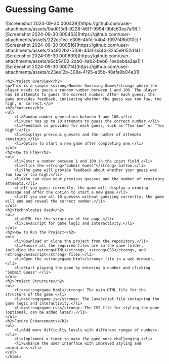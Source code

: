 <html>
  <head></head>
  <body>
     <h1>Guessing Game</h1>   
    ![Screenshot 2024-09-30 000429](https://github.com/user-attachments/assets/0ad015df-9228-46f1-9994-9bfc63ea7af9)
![Screenshot 2024-09-30 000453](https://github.com/user-attachments/assets/222cc1ec-e306-4bfd-b4b4-f097f49b010c)
![Screenshot 2024-09-30 000516](https://github.com/user-attachments/assets/2a4922b2-5108-4da1-b34b-32a5e9152d14)
![Screenshot 2024-09-30 000609](https://github.com/user-attachments/assets/a6cb5402-2db0-4ab2-beb6-1eebabda2aa1)
![Screenshot 2024-09-30 000714](https://github.com/user-attachments/assets/c23ee12b-308a-4195-a35b-48afa0b04e31)

    <h2>Project Overview</h2>
    <p>This is a simple <strong>Number Guessing Game</strong> where the player needs to guess a random number between 1 and 100. The player has 10 attempts to guess the correct number. After each guess, the game provides feedback, indicating whether the guess was too low, too high, or correct.</p>
    <h2>Features</h2>
    <ul>
        <li>Random number generation between 1 and 100.</li>
        <li>User has up to 10 attempts to guess the correct number.</li>
        <li>Feedback is provided for each guess, such as "Too Low" or "Too High".</li>
        <li>Displays previous guesses and the number of attempts remaining.</li>
        <li>Option to start a new game after completing one.</li>
    </ul>
    <h2>How to Play</h2>
    <ol>
        <li>Enter a number between 1 and 100 in the input field.</li>
        <li>Click the <strong>"Submit Guess"</strong> button.</li>
        <li>The game will provide feedback about whether your guess was too low or too high.</li>
        <li>You can view your previous guesses and the number of remaining attempts.</li>
        <li>If you guess correctly, the game will display a winning message and offer the option to start a new game.</li>
        <li>If you use all 10 guesses without guessing correctly, the game will end and reveal the correct number.</li>
    </ol>
    <h2>Technologies Used</h2>
    <ul>
        <li>HTML for the structure of the page.</li>
        <li>JavaScript for game logic and interactivity.</li>
    </ul>
    <h2>How to Run the Project</h2>
    <ol>
        <li>Download or clone the project from the repository.</li>
        <li>Ensure all the required files are in the same folder, including the <strong>HTML</strong>, <strong>CSS</strong>, and <strong>JavaScript</strong> files.</li>
        <li>Open the <strong>game.html</strong> file in a web browser.</li>
        <li>Start playing the game by entering a number and clicking "Submit Guess".</li>
    </ol>
    <h2>Project Structure</h2>
    <ul>
        <li><strong>game.html</strong>: The main HTML file for the structure of the game.</li>
        <li><strong>game.js</strong>: The JavaScript file containing the game logic and interactivity.</li>
        <li><strong>game.css</strong>: The CSS file for styling the game (optional, can be added later).</li>
    </ul>
    <h2>Future Enhancements</h2>
    <ul>
        <li>Add more difficulty levels with different ranges of numbers.</li>
        <li>Implement a timer to make the game more challenging.</li>
        <li>Enhance the user interface with improved styling and animations.</li>
    </ul>
    </html>
